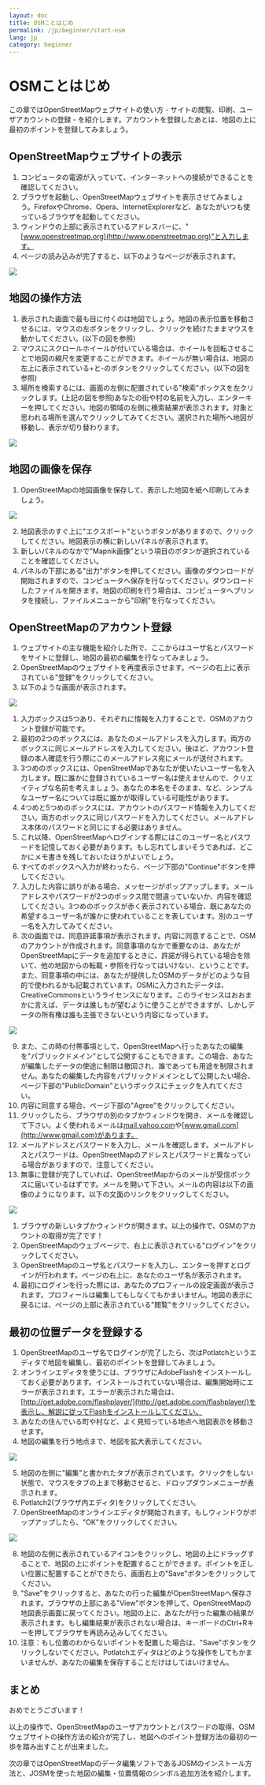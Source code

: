 ```yaml
---
layout: doc
title: OSMことはじめ
permalink: /jp/beginner/start-osm
lang: jp
category: beginner
---
```


OSMことはじめ
========

この章ではOpenStreetMapウェブサイトの使い方 -
サイトの閲覧、印刷、ユーザアカウントの登録 -
を紹介します。アカウントを登録したあとは、地図の上に最初のポイントを登録してみましょう。

OpenStreetMapウェブサイトの表示
----------------------

1.  コンピュータの電源が入っていて、インターネットへの接続ができることを確認してください。
2.  ブラウザを起動し、OpenStreetMapウェブサイトを表示させてみましょう。FirefoxやChrome、Opera、InternetExplorerなど、あなたがいつも使っているブラウザを起動してください。
3.  ウィンドウの上部に表示されているアドレスバーに、"[www.openstreetmap.org](http://www.openstreetmap.org)"と入力します。
4.  ページの読み込みが完了すると、以下のようなページが表示されます。

  ![]({{site.baseurl}}/images/jp_beg_ch3_image06.png)

地図の操作方法
-------

1.  表示された画面で最も目に付くのは地図でしょう。地図の表示位置を移動させるには、マウスの左ボタンをクリックし、クリックを続けたままマウスを動かしてください。(以下の図を参照)
2.  マウスにスクロールホイールが付いている場合は、ホイールを回転させることで地図の縮尺を変更することができます。ホイールが無い場合は、地図の左上に表示されている+と-のボタンをクリックしてください。(以下の図を参照)
3.  場所を検索するには、画面の左側に配置されている"検索"ボックスを左クリックします。(上記の図を参照)あなたの街や村の名前を入力し、エンターキーを押してください。地図の領域の左側に検索結果が表示されます。対象と思われる場所を選んでクリックしてみてください。選択された場所へ地図が移動し、表示が切り替わります。

  ![]({{site.baseurl}}/images/jp_beg_ch3_image02.png)

 地図の画像を保存
---------

1.  OpenStreetMapの地図画像を保存して、表示した地図を紙へ印刷してみましょう。

  ![]({{site.baseurl}}/images/jp_beg_ch3_image07.png)

2.  地図表示のすぐ上に"エクスポート"というボタンがありますので、クリックしてください。地図表示の横に新しいパネルが表示されます。
3.  新しいパネルのなかで"Mapnik画像"という項目のボタンが選択されていることを確認してください。
4.  パネルの下部にある"出力"ボタンを押してください。画像のダウンロードが開始されますので、コンピュータへ保存を行なってください。ダウンロードしたファイルを開きます。地図の印刷を行う場合は、コンピュータへプリンタを接続し、ファイルメニューから"印刷"を行なってください。

OpenStreetMapのアカウント登録
---------------------

1.  ウェブサイトの主な機能を紹介した所で、ここからはユーザ名とパスワードをサイトに登録し、地図の最初の編集を行なってみましょう。
2.  OpenStreetMapのウェブサイトを再度表示させます。ページの右上に表示されている"登録"をクリックしてください。
3.  以下のような画面が表示されます。

  ![]({{site.baseurl}}/images/jp_beg_ch3_image01.png)

1.  入力ボックスは5つあり、それぞれに情報を入力することで、OSMのアカウント登録が可能です。
2.  最初の2つのボックスには、あなたのメールアドレスを入力します。両方のボックスに同じメールアドレスを入力してください。後ほど、アカウント登録の本人確認を行う際にこのメールアドレス宛にメールが送付されます。
3.  3つめのボックスには、OpenStreetMapであなたが使いたいユーザー名を入力します。既に誰かに登録されているユーザー名は使えませんので、クリエイティブな名前を考えましょう。あなたの本名をそのまま、など、シンプルなユーザー名については既に誰かが取得している可能性があります。
4.  4つめと5つめのボックスには、アカウントのパスワード情報を入力してください。両方のボックスに同じパスワードを入力してください。メールアドレス本体のパスワードと同じにする必要はありません。
5.  これ以降、OpenStreetMapへログインする際にはこのユーザー名とパスワードを記憶しておく必要があります。もし忘れてしまいそうであれば、どこかにメモ書きを残しておいたほうがよいでしょう。
6.  すべてのボックスへ入力が終わったら、ページ下部の"Continue"ボタンを押してください。
7.  入力した内容に誤りがある場合、メッセージがポップアップします。メールアドレスやパスワードが2つのボックス間で間違っていないか、内容を確認してください。3つめのボックスが赤く表示されている場合、既にあなたの希望するユーザー名が誰かに使われていることを表しています。別のユーザー名を入力してみてください。
8.  次の画面では、同意許諾事項が表示されます。内容に同意することで、OSMのアカウントが作成されます。同意事項のなかで重要なのは、あなたがOpenStreetMapにデータを追加するときに、許諾が得られている場合を除いて、他の地図からの転載・参照を行なってはいけない、ということです。また、同意事項の中には、あなたが提供したOSMのデータがどのような目的で使われるかも記載されています。OSMに入力されたデータは、CreativeCommonsというライセンスになります。このライセンスはおおまかに言えば、データは誰しもが望むように使うことができますが、しかしデータの所有権は誰も主張できないという内容になっています。

  ![]({{site.baseurl}}/images/jp_beg_ch3_image08.png)

9.  また、この時の付帯事項として、OpenStreetMapへ行ったあなたの編集を"パブリックドメイン"として公開することもできます。この場合、あなたが編集したデータの使途に制限は撤回され、誰であっても用途を制限されません。あなたの編集した内容をパブリックドメインとして公開したい場合、ページ下部の"PublicDomain"というボックスにチェックを入れてください。
10. 内容に同意する場合、ページ下部の"Agree"をクリックしてください。
11. クリックしたら、ブラウザの別のタブかウィンドウを開き、メールを確認して下さい。よく使われるメールは[mail.yahoo.com](http://mail.yahoo.com)や[www.gmail.com](http://www.gmail.com)があります。
12. メールアドレスとパスワードを入力し、メールを確認します。メールアドレスとパスワードは、OpenStreetMapのアドレスとパスワードと異なっている場合がありますので、注意してください。
13. 無事に登録が完了していれば、OpenStreetMapからのメールが受信ボックスに届いているはずです。メールを開いて下さい。メールの内容は以下の画像のようになります。以下の文面のリンクをクリックしてください。

  ![]({{site.baseurl}}/images/jp_beg_ch3_image00.png)

1.  ブラウザの新しいタブかウィンドウが開きます。以上の操作で、OSMのアカウントの取得が完了です！
2.  OpenStreetMapのウェブページで、右上に表示されている"ログイン"をクリックしてください。
3.  OpenStreetMapのユーザ名とパスワードを入力し、エンターを押すとログインが行われます。ページの右上に、あなたのユーザ名が表示されます。
4.  最初にログインを行った際には、あなたのプロフィールの設定画面が表示されます。プロフィールは編集してもしなくてもかまいません。地図の表示に戻るには、ページの上部に表示されている"閲覧"をクリックしてください。

最初の位置データを登録する
-------------

1.  OpenStreetMapのユーザ名でログインが完了したら、次はPotlatchというエディタで地図を編集し、最初のポイントを登録してみましょう。
2.  オンラインエディタを使うには、ブラウザにAdobeFlashをインストールしておく必要があります。インストールされていない場合は、編集開始時にエラーが表示されます。エラーが表示された場合は、[http://get.adobe.com/flashplayer/](http://get.adobe.com/flashplayer/)を表示し、解説に従ってFlashをインストールしてください。
3.  あなたの住んでいる町や村など、よく見知っている地点へ地図表示を移動させます。
4.  地図の編集を行う地点まで、地図を拡大表示してください。

  ![]({{site.baseurl}}/images/jp_beg_ch3_image03.png)

5.  地図の左側に"編集"と書かれたタブが表示されています。クリックをしない状態で、マウスをタブの上まで移動させると、ドロップダウンメニューが表示されます。
6.  Potlatch2(ブラウザ内エディタ)をクリックしてください。
7.  OpenStreetMapのオンラインエディタが開始されます。もしウィンドウがポップアップしたら、"OK"をクリックしてください。

  ![]({{site.baseurl}}/images/jp_beg_ch3_image05.png)

8.  地図の左側に表示されているアイコンをクリックし、地図の上にドラッグすることで、地図の上にポイントを配置することができます。ポイントを正しい位置に配置することができたら、画面右上の"Save"ボタンをクリックしてください。
9.  "Save"をクリックすると、あなたの行った編集がOpenStreetMapへ保存されます。ブラウザの上部にある"View"ボタンを押して、OpenStreetMapの地図表示画面に戻ってください。地図の上に、あなたが行った編集の結果が表示されます。もし編集結果が表示されない場合は、キーボードのCtrl+Rキーを押してブラウザを再読み込みしてください。
10. 注意：もし位置のわからないポイントを配置した場合は、"Save"ボタンをクリックしないでください。Potlatchエディタはどのような操作をしてもかまいませんが、あなたの編集を保存することだけはしてはいけません。

まとめ
---

おめでとうございます！

以上の操作で、OpenStreetMapのユーザアカウントとパスワードの取得、OSMウェブサイトの操作方法の紹介が完了し、地図へのポイント登録方法の最初の一歩を踏み出すことが出来ました。

次の章ではOpenStreetMapのデータ編集ソフトであるJOSMのインストール方法と、JOSMを使った地図の編集・位置情報のシンボル追加方法を紹介します。
